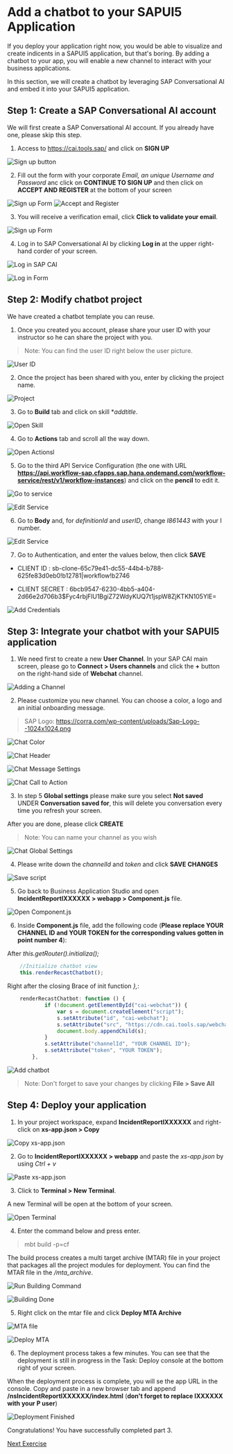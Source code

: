 # Add a chatbot to your SAPUI5 Application

If you deploy your application right now, you would be able to visualize and create indicents in a SAPUI5 application, but that's boring. By adding a chatbot to your app, you will enable a new channel to interact with your business applications.

In this section, we will create a chatbot by leveraging SAP Conversational AI and embed it into your SAPUI5 application.

## Step 1: Create a SAP Conversational AI account

We will first create a SAP Conversational AI account. If you already have one, please skip this step.

1. Access to https://cai.tools.sap/ and click on **SIGN UP**

![Sign up button](Part3Images/0.1.SignUpButton.png)

2. Fill out the form with your corporate *Email, an unique Username and Password* anc click on **CONTINUE TO SIGN UP** and then click on **ACCEPT AND REGISTER** at the bottom of your screen

![Sign up Form](Part3Images/0.2.FillOutForm.png)
![Accept and Register](Part3Images/0.3.AcceptandRegister.png)

3. You will receive a verification email, click **Click to validate your email**.

![Sign up Form](Part3Images/0.4.ConfirmEmail.png)

4. Log in to SAP Conversational AI by clicking **Log in** at the upper right-hand corder of your screen.

![Log in SAP CAI](Part3Images/5.LoginSAPCAI.png)

![Log in Form](Part3Images/5.1.LoginForm.png)

## Step 2: Modify chatbot project

We have created a chatbot template you can reuse. 

1. Once you created you account, please share your user ID with your instructor so he can share the project with you.

> Note: You can find the user ID right below the user picture.

![User ID](Part3Images/6.GetUserID.png)

2. Once the project has been shared with you, enter by clicking the project name.

![Project](Part3Images/7.GoCollaborations.png)

3. Go to **Build** tab and click on skill **addtitle*.

![Open Skill](Part3Images/8.OpenSkill.png)

4. Go to **Actions** tab and scroll all the way down.

![Open Actionsl](Part3Images/9.OpenActionstab.png)

5. Go to the third API Service Configuration (the one with URL **https://api.workflow-sap.cfapps.sap.hana.ondemand.com/workflow-service/rest/v1/workflow-instances**) and click on the **pencil** to edit it.

![Go to service](Part3Images/10.WorkflowAPI.png)

![Edit Service](Part3Images/11.EditAction.png)

6. Go to **Body** and, for *definitionId* and *userID*, change *I861443* with your I number.

![Edit Service](Part3Images/12.ModifyValues.png)

7. Go to Authentication, and enter the values below, then click **SAVE** 

 
* CLIENT ID : sb-clone-65c79e41-dc55-44b4-b788-625fe83d0eb0!b12781|workflow!b2746

* CLIENT SECRET : 6bcb9547-6230-4bb5-a404-2d66e2d706b3$Fyc4rbjFlU1BgiZ72WdyKUQ7t1jspW8ZjKTKN105YlE=

![Add Credentials](Part3Images/12.1.SaveCredentials.png)

## Step 3: Integrate your chatbot with your SAPUI5 application
 
 1. We need first to create a new **User Channel**. In your SAP CAI main screen, please go to **Connect > Users channels** and click the **+** button on the right-hand side of **Webchat** channel.
 
 ![Adding a Channel](Part3Images/58.ConnectTabCreateChannel.png)
 
 2. Please customize you new channel. You can choose a color, a logo and  an initial onboarding message.
 
 > SAP Logo: https://corra.com/wp-content/uploads/Sap-Logo--1024x1024.png
 
 ![Chat Color](Part3Images/59.ColorScheme.png)
 
 ![Chat Header](Part3Images/60.HeaderCustomization.png)
 
 ![Chat Message Settings](Part3Images/61.OnboardingMessage.png)
 
 ![Chat Call to Action](Part3Images/62.CallToAction.png)
 
 3. In step 5 **Global settings** please make sure you select **Not saved** UNDER **Conversation saved for**, this will delete you conversation every time you refresh your screen.
 
 After you are done, please click **CREATE**
 
 > Note: You can name your channel as you wish
 
 ![Chat Global Settings](Part3Images/63.GlobalSettings.png)
 
 4. Please write down the *channelId* and *token* and click **SAVE CHANGES**
 
 ![Save script](Part3Images/64.WebchatScript.png)
 
 5. Go back to Business Application Studio and open **IncidentReportIXXXXXX > webapp > Component.js** file.
 
 ![Open Component.js](Part3Images/65.OpenComponentjs.png)
 
 6. Inside **Component.js** file, add the following code (**Please replace YOUR CHANNEL ID and YOUR TOKEN for the corresponding values gotten in point number 4**):
 
 After *this.getRouter().initializa();*
 
```javascript 
	//Initialize chatbot view
  	this.renderRecastChatbot();
``` 
 Right after the closing Brace of init function *},*:
 
```javascript 
	renderRecastChatbot: function () {
			if (!document.getElementById("cai-webchat")) {
				var s = document.createElement("script");
				s.setAttribute("id", "cai-webchat");
				s.setAttribute("src", "https://cdn.cai.tools.sap/webchat/webchat.js");
				document.body.appendChild(s);
			}
			s.setAttribute("channelId", "YOUR CHANNEL ID");
			s.setAttribute("token", "YOUR TOKEN");
		},
```
![Add chatbot](Part3Images/66.AddChatbotCode.png)

> Note: Don't forget to save your changes by clicking **File > Save All**

## Step 4: Deploy your application

1. In your project workspace, expand **IncidentReportIXXXXXX** and right-click on **xs-app.json > Copy**

![Copy xs-app.json](Part3Images/26.1.Copy_xs-json.png)

2. Go to **IncidentReportIXXXXXX > webapp** and paste the *xs-app.json* by using *Ctrl + v*

![Paste xs-app.json](Part3Images/26.2.Paste_xs-json.png)

3. Click to **Terminal > New Terminal**.

A new Terminal will be open at the bottom of your screen.

![Open Terminal](Part3Images/27.OpenTerminalBuild.png)

4. Enter the command below and press enter.

>	mbt build -p=cf

The build process creates a multi target archive (MTAR) file in your project that packages all the project modules for deployment. You can find the MTAR file in the */mta_archive*.

![Run Building Command](Part3Images/28.RunBuildingCommand.png)

![Building Done](Part3Images/28.1.BuildFinished.png)

5. Right click on the mtar file and click **Deploy MTA Archive**

![MTA file](Part3Images/29.OpenMTA_Archives.png)

![Deploy MTA](Part3Images/30.ClickDeployMTA.png)

6. The deployment process takes a few minutes. You can see that the deployment is still in progress in the Task: Deploy console at the bottom right of your screen.

When the deployment process is complete, you will se the app URL in the console. Copy and paste in a new browser tab and append **/nsIncidentReportIXXXXXX/index.html** (**don't forget to replace IXXXXXX with your P user**)

![Deployment Finished](Part3Images/31.FinalBuildURL.png)

Congratulations! You have successfully completed part 3.

[Next Exercise](Part%204%20-%20Deplay%20a%20SCP%20Workflow.md)
